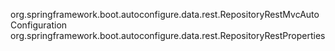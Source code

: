 org.springframework.boot.autoconfigure.data.rest.RepositoryRestMvcAutoConfiguration
org.springframework.boot.autoconfigure.data.rest.RepositoryRestProperties